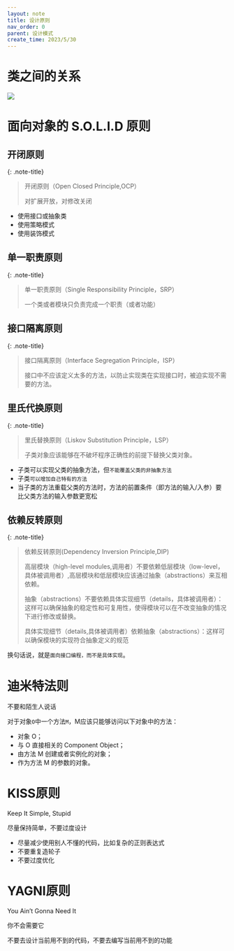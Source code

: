 ```yaml
---
layout: note
title: 设计原则
nav_order: 0
parent: 设计模式
create_time: 2023/5/30
---
```


# 类之间的关系

![](https://cdn.jsdelivr.net/gh/guosonglu/images@master/diagrams/design-pattern/uml-simple.svg)

# 面向对象的 S.O.L.I.D 原则

## 开闭原则

{: .note-title}
> 开闭原则（Open Closed Principle,OCP）
>
> 对扩展开放，对修改关闭

- 使用接口或抽象类
- 使用策略模式
- 使用装饰模式

## 单一职责原则

{: .note-title}
> 单一职责原则（Single Responsibility Principle，SRP）
>
> 一个类或者模块只负责完成一个职责（或者功能）

## 接口隔离原则

{: .note-title}
> 接口隔离原则（Interface Segregation Principle，ISP）
>
> 接口中不应该定义太多的方法，以防止实现类在实现接口时，被迫实现不需要的方法。

## 里氏代换原则

{: .note-title}
> 里氏替换原则（Liskov Substitution Principle，LSP）
>
> 子类对象应该能够在不破坏程序正确性的前提下替换父类对象。

- 子类可以实现父类的抽象方法，但`不能覆盖父类的非抽象方法`
- 子类`可以增加自己特有的方法`
- 当子类的方法重载父类的方法时，方法的前置条件（即方法的输入/入参）要比父类方法的输入参数更宽松

## 依赖反转原则

{: .note-title}
> 依赖反转原则(Dependency Inversion Principle,DIP)
>
> 高层模块（high-level modules,调用者）不要依赖低层模块（low-level，具体被调用者）,高层模块和低层模块应该通过抽象（abstractions）来互相依赖。
>
> 抽象（abstractions）不要依赖具体实现细节（details，具体被调用者）：这样可以确保抽象的稳定性和可复用性，使得模块可以在不改变抽象的情况下进行修改或替换。
>
> 具体实现细节（details,具体被调用者）依赖抽象（abstractions）：这样可以确保模块的实现符合抽象定义的规范

换句话说，就是`面向接口编程，而不是具体实现`。

# 迪米特法则

不要和陌生人说话

对于对象`O`中一个方法`M`，M应该只能够访问以下对象中的方法：

- 对象 O；
- 与 O 直接相关的 Component Object；
- 由方法 M 创建或者实例化的对象；
- 作为方法 M 的参数的对象。

# KISS原则

Keep It Simple, Stupid

尽量保持简单，不要过度设计

- 尽量减少使用别人不懂的代码，比如复杂的正则表达式
- 不要重复造轮子
- 不要过度优化

# YAGNI原则

You Ain’t Gonna Need It

你不会需要它

不要去设计当前用不到的代码，不要去编写当前用不到的功能
